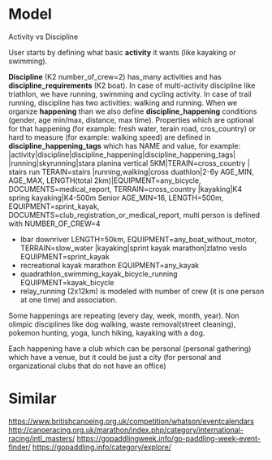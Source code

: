 # Model

Activity vs Discipline

User starts by defining what basic **activity** it wants (like kayaking or
swimming).

**Discipline** (K2 number_of_crew=2) has_many activities and has
**discipline_requirements** (K2 boat). In case of multi-activity discipline
like triathlon, we have running, swimming and cycling activity. In case of trail
running, discipline has two activities: walking and running.
When we organize **happening** than we also
define **discipline_happening** conditions (gender, age min/max, distance, max
time).
Properties which are optional for that happening (for example: fresh water,
terain road, cros_country) or hard to measure (for example: walking speed) are
defined in
**discipline_happening_tags** which has NAME and value, for example:
|activity|discipline|discipline_happening|discipline_happening_tags|
|running|skyrunning|stara planina vertical 5KM|TERAIN=cross_country
| stairs run TERAIN=stairs
|running,walking|cross duathlon|2-6y AGE_MIN, AGE_MAX, LENGTH(total 2km)|EQUIPMENT=any_bicycle, DOCUMENTS=medical_report, TERRAIN=cross_country
|kayaking|K4 spring kayaking|K4-500m Senior AGE_MIN=16, LENGTH=500m, EQUIPMENT=sprint_kayak,
  DOCUMENTS=club_registration_or_medical_report, multi person is defined with
  NUMBER_OF_CREW=4
* Ibar downriver LENGTH=50km, EQUIPMENT=any_boat_without_motor,
  TERRAIN=slow_water
|kayaking|sprint kayak marathon|zlatno veslo EQUIPMENT=sprint_kayak
* recreational kayak marathon EQUIPMENT=any_kayak
* quadrathlon_swimming_kayak_bicycle_running EQUIPMENT=kayak_bicycle
* relay_running (2x12km) is modeled with number of crew (it is one person at one
  time) and association.

Some happenings are repeating (every day, week, month, year).
Non olimpic disciplines like dog walking, waste removal(street cleaning),
pokemon hunting, yoga, lunch hiking, kayaking with a dog.

Each happening have a club which can be personal (personal gathering) which
have a venue, but it could be just a city (for personal and organizational clubs
that do not have an office)

# Similar

https://www.britishcanoeing.org.uk/competition/whatson/eventcalendars
http://canoeracing.org.uk/marathon/index.php/category/international-racing/intl_masters/
https://gopaddlingweek.info/go-paddling-week-event-finder/
https://gopaddling.info/category/explore/
